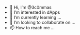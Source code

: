 - 👋 Hi, I’m @3c0mmas
- 👀 I’m interested in dApps   
- 🌱 I’m currently learning ...
- 💞️ I’m looking to collaborate on ... 
- 📫 How to reach me ... 

<!---
3c0mmas/3c0mmas is a ✨ special ✨ repository because its `README.md` (this file) appears on your GitHub profile.
You can click the Preview link to take a look at your changes.
--->
